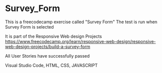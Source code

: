 # Survey_Form

This is a freecodecamp exercise called "Survey Form"
The test is run when Survey Form is selected

It is part of the Responsive Web design Projects
https://www.freecodecamp.org/learn/responsive-web-design/responsive-web-design-projects/build-a-survey-form

All User Stories have successfully passed

Visual Studio Code, HTML, CSS, JAVASCRIPT
